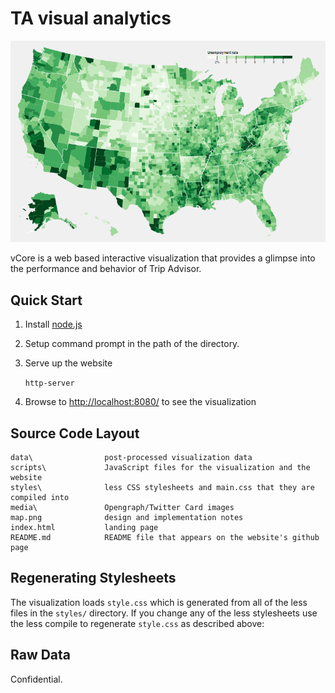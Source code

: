 TA visual analytics
=====================

[![mbtaviz.github.io](https://github.com/acies-sudharsan-shankar/Viz-Core/blob/main/media/Map.png)]()

vCore is a web based interactive visualization that
provides a glimpse into the performance and behavior of Trip Advisor.

## Quick Start

1. Install [node.js](http://nodejs.org/)
2. Setup command prompt in the path of the directory.
3. Serve up the website

    `http-server`

4. Browse to [http://localhost:8080/](http://localhost:8080/) to see the 
visualization

## Source Code Layout

    data\                post-processed visualization data
    scripts\             JavaScript files for the visualization and the website
    styles\              less CSS stylesheets and main.css that they are compiled into
    media\               Opengraph/Twitter Card images
    map.png              design and implementation notes
    index.html           landing page
    README.md            README file that appears on the website's github page

## Regenerating Stylesheets

The visualization loads `style.css` which is generated from all of the less 
files in the `styles/` directory. If you change any of the less stylesheets 
use the less compile to regenerate `style.css` as described above:


## Raw Data

Confidential.

